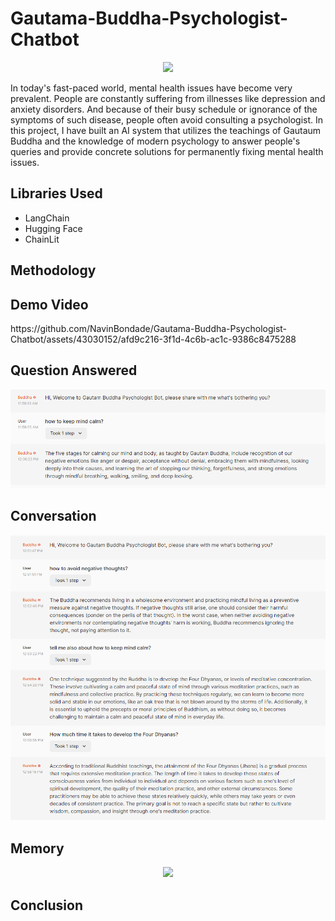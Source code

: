 # Gautama-Buddha-Psychologist-Chatbot
<p align="center">
<img src="https://e0.pxfuel.com/wallpapers/344/189/desktop-wallpaper-buddha-anime-buddhist-art.jpg">
</p>
<p>In today's fast-paced world, mental health issues have become very prevalent. People are constantly suffering from illnesses like depression and anxiety disorders. And because of their busy schedule or ignorance of the symptoms of such disease, people often avoid consulting a psychologist. In this project, I have built an AI system that utilizes the teachings of Gautaum Buddha and the knowledge of modern psychology to answer people's queries and provide concrete solutions for permanently fixing mental health issues. </p>
<h2>Libraries Used</h2>
<ul>
  <li>LangChain</li>
  <li>Hugging Face</li>
  <li>ChainLit</li>
</ul>
<h2>Methodology</h2>
<h2>Demo Video</h2>
https://github.com/NavinBondade/Gautama-Buddha-Psychologist-Chatbot/assets/43030152/afd9c216-3f1d-4c6b-ac1c-9386c8475288
<h2>Question Answered</h2>
<p align="center">
<img src="Gautama Buddha Psychologist Chatbot/result/r2.png">
</p>
<h2>Conversation</h2>
<p align="center">
<img src="Gautama Buddha Psychologist Chatbot/result/result.png">
</p>
<h2>Memory</h2>
<p align="center">
<img src="Gautama Buddha Psychologist Chatbot/result/memory.png">
</p>
<h2>Conclusion</h2>



